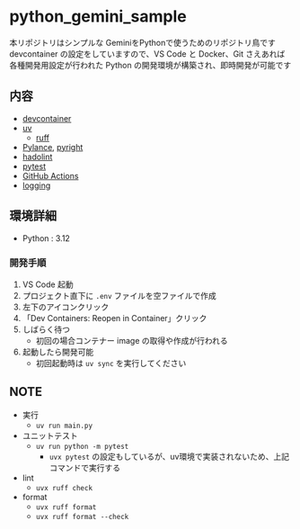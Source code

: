 # python_gemini_sample

本リポジトリはシンプルな GeminiをPythonで使うためのリポジトリ鳥です
devcontainer の設定をしていますので、VS Code と Docker、Git さえあれば各種開発用設定が行われた Python の開発環境が構築され、即時開発が可能です

## 内容

- [devcontainer](https://code.visualstudio.com/docs/remote/containers)
- [uv](https://docs.astral.sh/uv/)
  - [ruff](https://beta.ruff.rs/docs/)
- [Pylance](https://marketplace.visualstudio.com/items?itemName=ms-python.vscode-pylance), [pyright](https://github.com/microsoft/pyright)
- [hadolint](https://github.com/hadolint/hadolint)
- [pytest](https://docs.pytest.org/en/stable/)
- [GitHub Actions](https://github.co.jp/features/actions)
- [logging](https://docs.python.org/ja/3/howto/logging.html)

## 環境詳細

- Python : 3.12

### 開発手順

1. VS Code 起動
2. プロジェクト直下に `.env` ファイルを空ファイルで作成
3. 左下のアイコンクリック
4. 「Dev Containers: Reopen in Container」クリック
5. しばらく待つ
   - 初回の場合コンテナー image の取得や作成が行われる
6. 起動したら開発可能
   - 初回起動時は `uv sync` を実行してください

## NOTE

- 実行
  - `uv run main.py`
- ユニットテスト
  - `uv run python -m pytest`
    - `uvx pytest` の設定もしているが、uv環境で実装されないため、上記コマンドで実行する
- lint
  - `uvx ruff check`
- format
  - `uvx ruff format`
  - `uvx ruff format --check`
